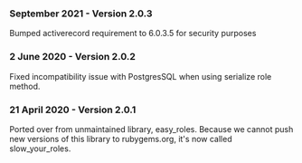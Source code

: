 ### September 2021 - Version 2.0.3
Bumped activerecord requirement to 6.0.3.5 for security purposes

### 2 June 2020 - Version 2.0.2
Fixed incompatibility issue with PostgresSQL when using serialize role method.

### 21 April 2020 - Version 2.0.1
Ported over from unmaintained library, easy_roles. Because we cannot push new
versions of this library to rubygems.org, it's now called slow_your_roles.